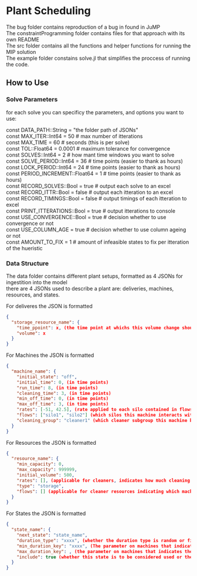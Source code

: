 # Plant Scheduling


The bug folder contains reproduction of a bug in found in JuMP <br />
The constraintProgramming folder contains files for that approach with its own README <br />
The src folder contains all the functions and helper functions for running the MIP solution <br />
The example folder constains solve.jl that simplifies the proccess of running the code. <br />

## How to Use
### Solve Parameters
for each solve you can specificy the parameters, and options you want to use: <br />

const DATA_PATH::String = "the folder path of JSONs" <br />
const MAX_ITER::Int64 =  50 # max number of itterations <br />
const MAX_TIME = 60 # seconds (this is per solve) <br />
const TOL::Float64 = 0.0001 # maximum tolerance for convergence <br />
const SOLVES::Int64 = 2 # how mant time windows you want to solve <br />
const SOLVE_PERIOD::Int64 = 36 # time points (easier to thank as hours) <br />
const LOCK_PERIOD::Int64 = 24 # time points (easier to thank as hours) <br />
const PERIOD_INCREMENT::Float64 = 1 # time points (easier to thank as hours) <br />
const RECORD_SOLVES::Bool = true # output each solve to an excel <br />
const RECORD_ITTR::Bool = false # output each itteration to an excel <br />
const RECORD_TIMINGS::Bool = false # output timings of each itteration to excel <br />
const PRINT_ITTERATIONS::Bool = true # output itterations to console <br /> 
const USE_CONVERGENCE::Bool = true # decision whether to use convergence or not <br />
const USE_COLUMN_AGE = true # decision whether to use column ageing or not <br />
const AMOUNT_TO_FIX = 1  # amount of infeasible states to fix per itteration of the hueristic <br />


### Data Structure
The data folder contains different plant setups, formatted as 4 JSONs for ingestition into the model <br />
there are 4 JSONs used to describe a plant are: deliveries, machines, resources, and states. <br />

For deliveres the JSON is formatted 
```json
{
  "storage_resource_name": {
    "time_ppoint": x, (the time point at whichs this volume change should happen)
    "volume": x
  }
}
```

For Machines the JSON is formatted
```json
{
  "machine_name": {
    "initial_state": "off",
    "initial_time": 0, (in time points)
    "run_time": 8, (in time points)
    "cleaning_time": 3, (in time points)
    "min_off_time": 0, (in time points)
    "max_off_time": 3, (in time points)
    "rates": [-51, 42.5], (rate applied to each silo contained in flows)
    "flows": ["silo1", "silo2"] (which silos this machine interacts with),
    "cleaning_group": "cleaner1" (which cleaner subgroup this machine belongs to)
  }
}
```


For Resources the JSON is formatted
```json
{
  "resource_name": {
    "min_capacity": 0,
    "max_capacity": 999999,
    "initial_volume": 500,
    "rates": [], (applicable for cleaners, indicates how much cleaning resource a machine uses)
    "type": "storage",
    "flows": [] (applicable for cleaner resources indicating which machine belongs to this cleaner)
  }
}
```



For States the JSON is formatted
```json
{
  "state_name": {
    "next_state": "state_name",
    "duration_type": "xxxx", (whether the duration type is random or fixed)
    "min_duration_key": "xxxx", (The parameter on machines that indicates the max duration)
    "max_duration_key": , (the parameter on machines that indicates the min duration, only used in random schedul generation)
    "include": true (whether this state is to be considered used or the cycling of states)
  }
}
```